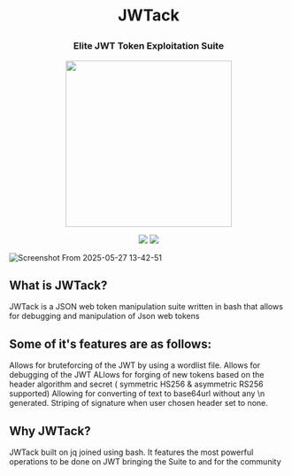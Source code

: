 # <p align="center"> JWTack </p> 
### <p align="center">Elite JWT Token Exploitation Suite</p>
<p align="center" >
<img src=https://github.com/user-attachments/assets/1272d5d1-32ed-4e5d-8ab1-bae773cd284f width=300 height=300>
</p>
<p align="center"> 
   <img src=https://img.shields.io/badge/release-v1.0-blue/>
   <img src=https://img.shields.io/badge/language-bash-brightgreen/>
</p>


![Screenshot From 2025-05-27 13-42-51](https://github.com/user-attachments/assets/9b3bed00-c468-4934-815d-173c4d8da9c9)


## What is JWTack?
JWTack is a JSON web token manipulation suite written in bash that allows for debugging and manipulation of Json web tokens
## Some of it's features are as follows:
Allows for bruteforcing of the JWT by using a wordlist file.
Allows for debugging of the JWT
ALlows for forging of new tokens based on the header algorithm and secret ( symmetric HS256 & asymmetric RS256 supported)
Allowing for converting of text to base64url without any \n generated.
Striping of signature when user chosen header set to none.

## Why JWTack?
JWTack built on jq joined using bash. It features the most powerful operations to be done on JWT bringing the Suite to and for 
the community 

